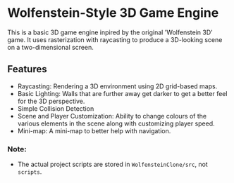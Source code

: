 # Wolfenstein-Style 3D Game Engine

This is a basic 3D game engine inpired by the original 'Wolfenstein 3D' game. It uses rasterization with raycasting to produce a 3D-looking scene on a two-dimensional screen. 

## Features
- Raycasting: Rendering a 3D environment using 2D grid-based maps.
- Basic Lighting: Walls that are further away get darker to get a better feel for the 3D perspective.
- Simple Collision Detection
- Scene and Player Customization: Ability to change colours of the various elements in the scene along with customizing player speed.
- Mini-map: A mini-map to better help with navigation.

### Note:
- The actual project scripts are stored in `WolfensteinClone/src`, not `scripts`.
